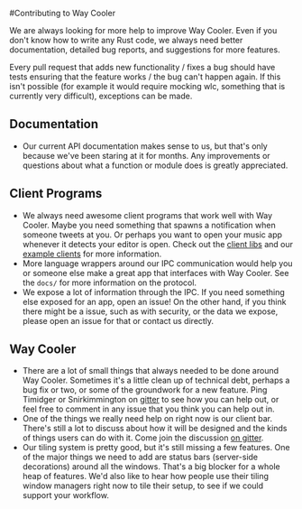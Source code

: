 #Contributing to Way Cooler

We are always looking for more help to improve Way Cooler. Even if you don't know how to write any Rust code, we always need better documentation, detailed bug reports, and suggestions for more features.

Every pull request that adds new functionality / fixes a bug should have tests ensuring that the feature works / the bug can't happen again. If this isn't possible (for example it would require mocking wlc, something that is currently very difficult), exceptions can be made.

## Documentation
* Our current API documentation makes sense to us, but that's only because we've been staring at it for months. Any improvements or questions about what a function or module does is greatly appreciated.

## Client Programs
* We always need awesome client programs that work well with Way Cooler. Maybe you need something that spawns a notification when someone tweets at you. Or perhaps you want to open your music app whenever it detects your editor is open. Check out the [client libs](https://github.com/Immington-Industries/way-cooler-client-libs) and our [example clients](https://github.com/Immington-Industries/Way-Cooler-Example-Clients) for more information.
* More language wrappers around our IPC communication would help you or someone else make a great app that interfaces with Way Cooler. See the `docs/` for more information on the protocol.
* We expose a lot of information through the IPC. If you need something else exposed for an app, open an issue! On the other hand, if you think there might be a issue, such as with security, or the data we expose, please open an issue for that or contact us directly.

## Way Cooler
* There are a lot of small things that always needed to be done around Way Cooler. Sometimes it's a little clean up of technical debt, perhaps a bug fix or two, or some of the groundwork for a new feature. Ping Timidger or Snirkimmington on [gitter](https://gitter.im/Immington-Industries/way-cooler?utm_source=badge&utm_medium=badge&utm_campaign=pr-badge) to see how you can help out, or feel free to comment in any issue that you think you can help out in.
* One of the things we really need help on right now is our client bar. There's still a lot to discuss about how it will be designed and the kinds of things users can do with it. Come join the discussion [on gitter](https://gitter.im/Immington-Industries/way-cooler?utm_source=badge&utm_medium=badge&utm_campaign=pr-badge).
* Our tiling system is pretty good, but it's still missing a few features. One of the major things we need to add are status bars (server-side decorations) around all the windows. That's a big blocker for a whole heap of features. We'd also like to hear how people use their tiling window managers right now to tile their setup, to see if we could support your workflow.
